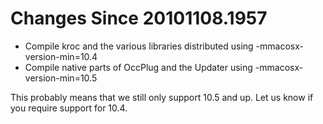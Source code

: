 # Changes Since 20101108.1957

* Compile kroc and the various libraries distributed using -mmacosx-version-min=10.4
* Compile native parts of OccPlug and the Updater using -mmacosx-version-min=10.5

This probably means that we still only support 10.5 and up. Let us know if you require support
for 10.4.
